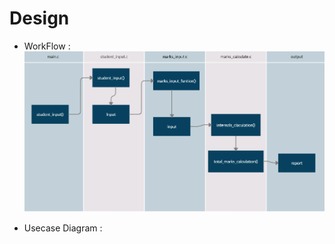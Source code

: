 # Design

* WorkFlow :
![](https://github.com/AfridShaik/ltts_mini/blob/main/2-Design/Screenshot%20(168).png)

* Usecase Diagram :
